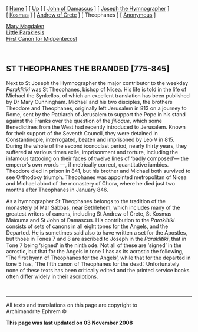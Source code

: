 \[ [Home](index.md) \] \[ [Up](canons.md) \]
\[ [John of Damascus](john-dam.md) \]
\[ [Joseph the Hymnographer](jo-hym.md) \] \[ [Kosmas](kosmas.md) \]
\[ [Andrew of Crete](and-crete.md) \] \[ Theophanes \]
\[ [Anonymous](anonymou.md) \]

[Mary Magdalen](22julcan.md)  
[Little Paraklesis](lparacan.md)  
[First Canon for Midpentecost](MidPenCan1.md)

 

## ST THEOPHANES THE BRANDED \[775-845\]

Next to St Joseph the Hymnographer the major contributor to the weekday
[*Paraklitiki*](http://default/anastasis/oktoich.md) was St Theophanes,
bishop of Nicea. His life is told in the life of Michael the Synkellos,
of which an excellent translation has been published by Dr Mary
Cunningham. Michael and his two disciples, the brothers Theodore and
Theophanes, originally left Jerusalem in 813 on a journey to Rome, sent
by the Patriarch of Jerusalem to support the Pope in his stand against
the Franks over the question of the *filioque*, which some Benedictines
from the West had recently introduced to Jerusalem. Known for their
support of the Seventh Council, they were detained in Constantinople,
interrogated, beaten and imprisoned by Leo V in 815. During the whole of
the second iconoclast period, nearly thirty years, they suffered at
various times exile, imprisonment and torture, including the infamous
tattooing on their faces of twelve lines of ‘badly composed’— the
emperor’s own words —, if metrically correct, quantitative iambics.
Theodore died in prison in 841, but his brother and Michael both
survived to see Orthodoxy triumph. Theophanes was appointed metropolitan
of Nicea and Michael abbot of the monastery of Chora, where he died just
two months after Theophanes in January 846.

As a hymnographer St Theophanes belongs to the tradition of the
monastery of Mar Sabbas, near Bethlehem, which includes many of the
greatest writers of canons, including St Andrew of Crete, St Kosmas
Maïouma and St John of Damascus. His contribution to the *Paraklitiki*
consists of sets of canons in all eight tones for the Angels, and the
Departed. He is sometimes said also to have written a set for the
Apostles, but those in Tones 7 and 8 are ascribed to Joseph in the
*Paraklitiki*, that in Tone 7 being ‘signed’ in the ninth ode. Not all
of these are ‘signed’ in the acrostic, but that for the Angels in tone 1
has as its acrostic the following, ‘The first hymn of Theophanes for the
Angels’, while that for the departed in tone 5 has, ‘The fifth canon of
Theophanes for the dead’. Unfortunately none of these texts has been
critically edited and the printed service books often differ widely in
their ascriptions.

 

-----

All texts and translations on this page are copyright to  
Archimandrite Ephrem ©

**This page was last updated on 03 November 2008**

